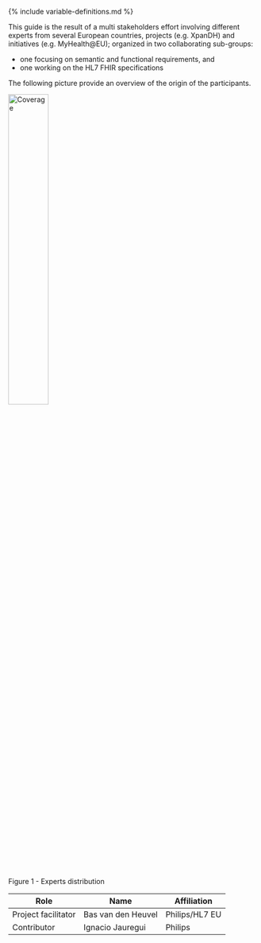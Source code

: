 {% include variable-definitions.md %}

This guide is the result of a multi  stakeholders effort involving different experts from several 
European countries, projects (e.g. XpanDH) and initiatives (e.g. MyHealth@EU); organized in two collaborating sub-groups:
- one focusing on semantic and functional requirements, and
- one working on the HL7 FHIR specifications

The following picture provide an overview of the origin of the participants.

<div>
    <img src="eu-coverage.png"  alt="Coverage" width="40%">
    <p>Figure 1 - Experts distribution</p>
    <p></p>
</div>

|Role                | Name                | Affiliation    |
|--------------------|---------------------|----------------|
| Project facilitator|  Bas van den Heuvel | Philips/HL7 EU |
| Contributor        |  Ignacio Jauregui   | Philips        |
